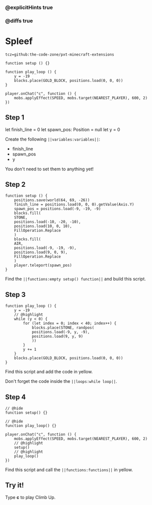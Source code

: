 ### @explicitHints true

### @diffs true

# Spleef

```package
tcz=github:the-code-zone/pxt-minecraft-extensions
```

```template
function setup () {}

function play_loop () {
    y = -19
    blocks.place(GOLD_BLOCK, positions.load(0, 0, 0))
}

player.onChat("c", function () {
    mobs.applyEffect(SPEED, mobs.target(NEAREST_PLAYER), 600, 2)
})
```

## Step 1

let finish_line = 0
let spawn_pos: Position = null
let y = 0



Create the following ``||variables:variables||``:
- finish_line
- spawn_pos
- y

You don't need to set them to anything yet!

## Step 2

```blocks
function setup () {
    positions.save(world(64, 69, -26))
    finish_line = positions.load(0, 0, 0).getValue(Axis.Y)
    spawn_pos = positions.load(-9, -19, -9)
    blocks.fill(
    STONE,
    positions.load(-10, -20, -10),
    positions.load(10, 0, 10),
    FillOperation.Replace
    )
    blocks.fill(
    AIR,
    positions.load(-9, -19, -9),
    positions.load(9, 0, 9),
    FillOperation.Replace
    )
    player.teleport(spawn_pos)
}
```

Find the ``||functions:empty setup() function||`` and build this script.

## Step 3

```blocks
function play_loop () {
    y = -19
    // @highlight
    while (y < 0) {
        for (let index = 0; index < 40; index++) {
            blocks.place(STONE, randpos(
            positions.load(-9, y, -9),
            positions.load(9, y, 9)
            ))
        }
        y += 1
    }
    blocks.place(GOLD_BLOCK, positions.load(0, 0, 0))
}
```

Find this script and add the code in yellow.

Don't forget the code inside the ``||loops:while loop||``.

## Step 4

```blocks
// @hide
function setup() {}

// @hide
function play_loop() {}

player.onChat("c", function () {
    mobs.applyEffect(SPEED, mobs.target(NEAREST_PLAYER), 600, 2)
    // @highlight
    setup()
    // @highlight
    play_loop()
})
```

Find this script and call the ``||functions:functions||`` in yellow.

## Try it!

Type **c** to play Climb Up.